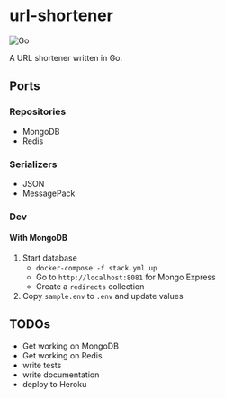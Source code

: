 # url-shortener

![Go](https://github.com/theantichris/url-shortener/workflows/Go/badge.svg)

A URL shortener written in Go.

## Ports

### Repositories

* MongoDB
* Redis

### Serializers

* JSON
* MessagePack

### Dev

#### With MongoDB

1. Start database
    * `docker-compose -f stack.yml up`
    * Go to `http://localhost:8081` for Mongo Express
    * Create a `redirects` collection
1. Copy `sample.env` to `.env` and update values

## TODOs

* Get working on MongoDB
* Get working on Redis
* write tests
* write documentation
* deploy to Heroku
